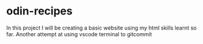 # odin-recipes
In this project I will be creating a basic website using my html skills learnt so far.
Another attempt at using vscode terminal to gitcommit